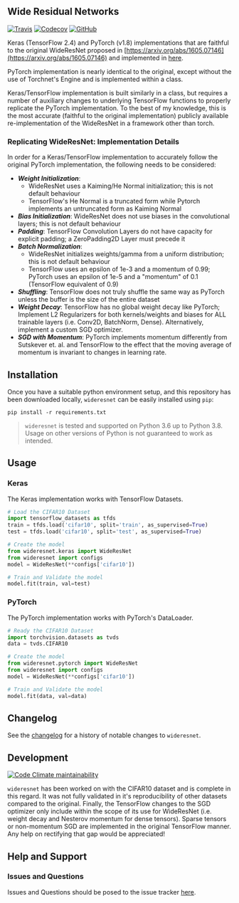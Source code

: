 ## Wide Residual Networks

[![Travis](https://flat.badgen.net/travis/paradoxysm/wideresnet?label=build)](https://travis-ci.com/paradoxysm/wideresnet)
[![Codecov](https://flat.badgen.net/codecov/c/github/paradoxysm/wideresnet?label=coverage)](https://codecov.io/gh/paradoxysm/wideresnet)
[![GitHub](https://flat.badgen.net/github/license/paradoxysm/wideresnet)](https://github.com/paradoxysm/wideresnet/blob/master/LICENSE)

Keras (TensorFlow 2.4) and PyTorch (v1.8) implementations that are faithful to the original WideResNet proposed in [https://arxiv.org/abs/1605.07146](https://arxiv.org/abs/1605.07146) and implemented in [here](https://github.com/szagoruyko/wide-residual-networks).

PyTorch implementation is nearly identical to the original, except without the use of Torchnet's Engine and is implemented within a class.

Keras/TensorFlow implementation is built similarly in a class, but requires a number of auxiliary changes to underlying TensorFlow functions to properly replicate the PyTorch implementation. To the best of my knowledge, this is the most accurate (faithful to the original implementation) publicly available re-implementation of the WideResNet in a framework other than torch.

### Replicating WideResNet: Implementation Details

In order for a Keras/TensorFlow implementation to accurately follow the original PyTorch implementation, the following needs to be considered:
 * ***Weight Initialization***: 
   * WideResNet uses a Kaiming/He Normal initialization; this is not default behaviour
   * TensorFlow's He Normal is a truncated form while Pytorch implements an untruncated form as Kaiming Normal
 * ***Bias Initialization***: WideResNet does not use biases in the convolutional layers; this is not default behaviour
 * ***Padding***: TensorFlow Convolution Layers do not have capacity for explicit padding; a ZeroPadding2D Layer must precede it
 * ***Batch Normalization***:
    * WideResNet initializes weights/gamma from a uniform distribution; this is not default behaviour
    * TensorFlow uses an epsilon of 1e-3 and a momentum of 0.99; PyTorch uses an epsilon of 1e-5 and a "momentum" of 0.1 (TensorFlow equivalent of 0.9)
 * ***Shuffling***: TensorFlow does not truly shuffle the same way as PyTorch unless the buffer is the size of the entire dataset
 * ***Weight Decay***: TensorFlow has no global weight decay like PyTorch; Implement L2 Regularizers for both kernels/weights and biases for ALL trainable layers (i.e. Conv2D, BatchNorm, Dense). Alternatively, implement a custom SGD optimizer.
 * ***SGD with Momentum***: PyTorch implements momentum differently from Sutskever et. al. and TensorFlow to the effect that the moving average of momentum is invariant to changes in learning rate.

## Installation

Once you have a suitable python environment setup, and this repository has been downloaded locally, `wideresnet` can be easily installed using `pip`:
```
pip install -r requirements.txt
```
> `wideresnet` is tested and supported on Python 3.6 up to Python 3.8. Usage on other versions of Python is not guaranteed to work as intended.

## Usage

### Keras

The Keras implementation works with TensorFlow Datasets.
```python
# Load the CIFAR10 Dataset
import tensorflow_datasets as tfds
train = tfds.load('cifar10', split='train', as_supervised=True)
test = tfds.load('cifar10', split='test', as_supervised=True)

# Create the model
from wideresnet.keras import WideResNet
from wideresnet import configs
model = WideResNet(**configs['cifar10'])

# Train and Validate the model
model.fit(train, val=test)
```

### PyTorch

The PyTorch implementation works with PyTorch's DataLoader.
```python
# Ready the CIFAR10 Dataset
import torchvision.datasets as tvds
data = tvds.CIFAR10

# Create the model
from wideresnet.pytorch import WideResNet
from wideresnet import configs
model = WideResNet(**configs['cifar10'])

# Train and Validate the model
model.fit(data, val=data)
```

## Changelog

See the [changelog](https://github.com/paradoxysm/wideresnet/blob/master/CHANGES.md) for a history of notable changes to `wideresnet`.

## Development

[![Code Climate maintainability](https://img.shields.io/codeclimate/maintainability-percentage/paradoxysm/wideresnet?style=flat-square)](https://codeclimate.com/github/paradoxysm/wideresnet/maintainability)

`wideresnet` has been worked on with the CIFAR10 dataset and is complete in this regard. It was not fully validated in it's reproducibility of other datasets compared to the original. Finally, the TensorFlow changes to the SGD optimizer only include within the scope of its use for WideResNet (i.e. weight decay and Nesterov momentum for dense tensors). Sparse tensors or non-momentum SGD are implemented in the original TensorFlow manner. Any help on rectifying that gap would be appreciated!

## Help and Support

### Issues and Questions

Issues and Questions should be posed to the issue tracker [here](https://github.com/paradoxysm/wideresnet/issues).
